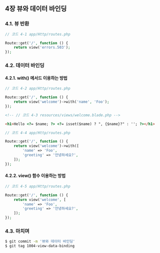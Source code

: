 
## 4장 뷰와 데이터 바인딩  

### 4.1. 뷰 반환

```php
// 코드 4-1 app/Http/routes.php

Route::get('/', function () {
    return view('errors.503');
});
```

### 4.2. 데이터 바인딩

#### 4.2.1. with() 메서드 이용하는 방법

```php
// 코드 4-2 app/Http/routes.php

Route::get('/', function () {
    return view('welcome')->with('name', 'Foo');
});
```

```html
<!-- // 코드 4-3 resources/views/welcome.blade.php -->

<h1>Hello <?= $name; ?> <?= isset($name) ? ", {$name}?" : ''; ?></h1>
```

```php
// 코드 4-4 app/Http/routes.php

Route::get('/', function () {
    return view('welcome')->with([
        'name' => 'Foo',
        'greeting' => '안녕하세요?',
    ]);
});
```

#### 4.2.2. view() 함수 이용하는 방법

```php
// 코드 4-5 app/Http/routes.php

Route::get('/', function () {
    return view('welcome', [
        'name' => 'Foo',
        'greeting' => '안녕하세요?',
    ]);
});
```

### 4.3. 마치며

```sh
$ git commit -m '뷰와 데이터 바인딩'
$ git tag 1004-view-data-binding
```